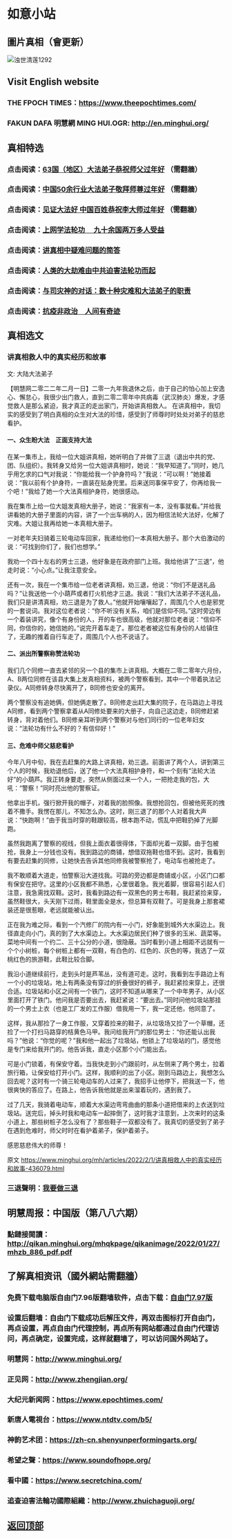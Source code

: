 # 如意小站

## 圖片真相（會更新）

![浊世清莲1292](https://user-images.githubusercontent.com/79625284/151946458-dc2159b9-e21f-43a6-88bc-0a2bb51d571b.jpg)

## Visit English website

### THE FPOCH TIMES：https://www.theepochtimes.com/

### FAKUN DAFA 明慧網 MING HUI.OGR: http://en.minghui.org/

## 真相特选

### 点击阅读：[63国（地区）大法弟子恭祝师父过年好](https://greetings.minghui.org/mh/articles/2022/2/1/63%E5%9B%BD%EF%BC%88%E5%9C%B0%E5%8C%BA%EF%BC%89%E5%A4%A7%E6%B3%95%E5%BC%9F%E5%AD%90%E6%81%AD%E7%A5%9D%E5%B8%88%E7%88%B6%E8%BF%87%E5%B9%B4%E5%A5%BD-438145.html?fbclid=IwAR3B4woqobiRdOiOoRZBs5JmreUPvSiukJ7ZzvPXlibkFyiS2kNMYXPwFbo) （需翻牆）

### 点击阅读：[中国50余行业大法弟子敬拜师尊过年好](https://greetings.minghui.org/mh/articles/2022/1/31/%E4%B8%AD%E5%9B%BD50%E4%BD%99%E8%A1%8C%E4%B8%9A%E5%A4%A7%E6%B3%95%E5%BC%9F%E5%AD%90%E6%95%AC%E6%8B%9C%E5%B8%88%E5%B0%8A%E8%BF%87%E5%B9%B4%E5%A5%BD-437915.html) （需翻牆）

### 点击阅读：[见证大法好 中国百姓恭祝李大师过年好](https://greetings.minghui.org/mh/articles/2022/1/29/%E8%A7%81%E8%AF%81%E5%A4%A7%E6%B3%95%E5%A5%BD-%E4%B8%AD%E5%9B%BD%E7%99%BE%E5%A7%93%E6%81%AD%E7%A5%9D%E6%9D%8E%E5%A4%A7%E5%B8%88%E8%BF%87%E5%B9%B4%E5%A5%BD-437838.html) （需翻牆）

### 点击阅读：[上网学法轮功 　九十余国两万多人受益](https://github.com/pinhe91/jcxw5/tree/main)

### 点击阅读：[讲真相中疑难问题的简答](https://github.com/pinhe91/jcxw3/tree/main)

### 点击阅读：[人类的大劫难由中共迫害法轮功而起](https://github.com/pinhe91/jcxw4/tree/main) 

### 点击阅读：[与司灾神的对话：数十种灾难和大法弟子的职责](https://github.com/pinhe91/jcxw1/tree/main) 

### 点击阅读：[抗疫非政治　人间有奇迹](https://github.com/pinhe91/jcxw2/tree/main) 

## 真相选文

### 讲真相救人中的真实经历和故事

文: 大陆大法弟子 

【明慧网二零二二年二月一日】二零一九年我退休之后，由于自己的怕心加上安逸心、懈怠心，我很少出门救人，直到二零二零年中共病毒（武汉肺炎）爆发，才感觉救人是那么紧迫，我才真正的走出家门，开始讲真相救人。
在讲真相中，我切实的感受到了明白真相的众生对大法的珍惜，感受到了师尊时时处处对弟子的慈悲看护。

#### 一、众生盼大法　正面支持大法

在某一集市上，我给一位大姐讲真相，她听明白了并做了三退（退出中共的党、团、队组织）。我转身又给另一位大姐讲真相时，她说：“我早知道了。”同时，她几乎用乞求的口气对我说：“你能给我一个护身符吗？”我说：“可以啊！”她接着说：“我以前有个护身符，一直装在贴身兜里。后来送同事保平安了，你再给我一个吧！”我给了她一个大法真相护身符，她很感动。

我在集市上给一位大姐发真相大册子，她说：“我家有一本，没有事就看。”并给我讲看她的大册子里面的内容，讲了一个出车祸的人，因为相信法轮大法好，化解了灾难。大姐让我再给她一本真相大册子。

一对老年夫妇骑着三轮电动车回家，我递给他们一本真相大册子。那个大伯激动的说：“可找到你们了，我们也想学。”

我劝一个四十左右的男士三退，他好象是在政府部门上班。我给他讲了“三退”，他走时说：“小心点。”让我注意安全。

还有一次，我在一个集市给一位老者讲真相，劝三退，他说：“你们不是送礼品吗？”让我送他一个小葫芦或者打火机他才三退。我说：“我们大法弟子不送礼品，我们只是讲清真相，劝三退是为了救人。”他就开始嚷嚷起了，周围几个人也是邪党的一套说词。我对这位老者说：“你不听没有关系，咱们是信仰不同。”这时旁边有一个着装讲究，像个有身份的人，开的车也很高级，他就对那位老者说：“信仰不同，你信你的，她信她的。”说完开着车走了。那位老者被这位有身份的人给镇住了，无趣的推着自行车走了，周围几个人也不说话了。

#### 二、派出所警察称赞法轮功

我们几个同修一直去紧邻的另一个县的集市上讲真相。大概在二零二零年六月份，A、B两位同修在该县大集上发真相资料，被两个警察看到，其中一个带着执法记录仪。A同修转身尽快离开了，B同修也安全的离开。

两个警察没有追她俩，但她俩走散了。B同修走出赶大集的院子，在马路边上寻找A同修，看到两个警察拿着从A同修处要来的大册子，向自己这边走，B同修赶紧转身，背对着他们。B同修亲耳听到两个警察对与他们同行的一位老年妇女说：“法轮功有什么不好的？有信仰好！”

#### 三、危难中师父慈悲看护

今年八月中旬，我在去赶集的大路上讲真相，劝三退。前面讲了两个人，讲到第三个人的时候，我劝退他后，送了他一个大法真相护身符，和一个刻有“法轮大法好”的小葫芦。我正转身要走，突然从侧面过来一个人，一把抢走我的包，大吼：“警察！”同时亮出他的警察证。

他拿出手机，强行掀开我的帽子，对着我的脸照像。我想抢回包，但被他死死的拽着不撒手。我愣在那儿，不知怎么办。这时，刚三退了的那个人对着我大声说：“快跑啊！”由于我当时穿的鞋跟较高，根本跑不动，慌乱中把鞋扔掉了光脚跑。

虽然我跑离了警察的视线，但我上面衣着很得体，下面却光着一双脚。由于包被抢，我身上一分钱也没有。我到路边的商铺，想借双拖鞋也借不到。这时，我看到有要去赶集的同修，让她快去告诉其他同修我被警察抢了，电动车也被抢走了。

我不敢顺着大道走，怕警察沿大道找我。可路的旁边都是商铺或小区，小区门口都有保安在把守。这里的小区我都不熟悉，心里很着急。我光着脚，很容易引起人们注意，我急需找双鞋。这时，我看到路边有一双黑色的男士布鞋，我赶紧捡来穿，虽然鞋很大，头天刚下过雨，鞋里面全是水，但总算有双鞋了。可是我身上那套裙装还是很惹眼，老远就能被认出。

正在我为难之际，看到一个汽修厂的院内有一小门，好象能到城外大水渠边上。我径直走向小门，真的到了大水渠边上。大水渠边居民们种了很多的玉米、蔬菜等。菜地中间有一个约二、三十公分的小道，很隐蔽。当时看到小道上相距不远就有一个个小树桩，每个树桩上都有一双鞋，有白色的、红色的、灰色的等，我选了一双桃红色的旅游鞋，此鞋比较合脚。

我沿小道继续前行，走到头时是芦苇丛，没有道可走。这时，我看到左手路边上有一个小的垃圾站，地上有两条没有穿过的折叠很好的裤子，我赶紧捡来穿上，还很合适。垃圾站和小区之间有一个铁门，这时不知道从哪来了一个中年男子，从小区里面打开了铁门。他问我是否要出去，我赶紧说：“要出去。”同时问他垃圾站那挂的一个男士上衣（也是工厂发的工作服）借我用一下，我一定还他，他同意了。

这样，我从那捡了一身工作服，又穿着捡来的鞋子，从垃圾场又捡了一个草帽，还捡了一个打扫马路穿的桔黄色马甲。我问给我开门的那位男士：“你还能认出我吗？”他说：“你觉的呢？”我和他一起出了垃圾站，他锁上了垃圾站的门，感觉他是专门来给我开门的。他告诉我，直走小区那个小门能出去。

可是小门锁着，有保安守着。当我快走到小门跟前时，从左侧来了两个男士，拉着旅行箱，让保安给打开小门。这样，我顺利的出了小区。刚到马路边上，我想怎么回去呢？这时有一个骑三轮电动车的人过来了，我招手让他停下，把我送一下，他很爽快的答应了。在路上，他告诉我他就是出来溜着玩的，遇到我了。

过了几天，我骑着电动车，顺着大水渠边弯弯曲曲的那条小道把借来的上衣送到垃圾站。送完后，掉头时我和电动车一起摔倒了，这时我才注意到，上次来时的这条小道上，那些树桩子怎么没有了？那些鞋子一双都没有了。我真切的感受到了弟子在遇到危难时，师父时时在看护着弟子，保护着弟子。

感恩慈悲伟大的师尊！

原文 https://www.minghui.org/mh/articles/2022/2/1/讲真相救人中的真实经历和故事-436079.html

### 三退聲明：[我要做三退](https://tuidang.epochtimes.com/)

## 明慧周报：中国版（第八八六期）

### 點鏈接閱讀：http://qikan.minghui.org/mhqkpage/qikanimage/2022/01/27/mhzb_886_pdf.pdf

## 了解真相资讯（國外網站需翻牆）

### 免费下载电脑版自由门7.96版翻墙软件，点击下载：[自由门7.97版](https://github.com/pinhe91/tuiguang/files/6839679/fg797r.zip)

### 设置后翻墙：自由门下载成功后解压文件，再双击图标打开自由门，再点设置，再点自由门代理控制，再点所有网站都通过自由门代理访问，再点确定，设置完成，这样就翻墙了，可以访问国外网站了。

### 明慧网：http://www.minghui.org/

### 正见网：http://www.zhengjian.org/

### 大纪元新闻网：https://www.epochtimes.com/

### 新唐人電視台：https://www.ntdtv.com/b5/

### 神韵艺术团：https://zh-cn.shenyunperformingarts.org/

### 希望之聲：https://www.soundofhope.org/

### 看中國：https://www.secretchina.com/

### 追查迫害法輪功國際組織：http://www.zhuichaguoji.org/

## [返回顶部](https://git.io/Js3EY)

